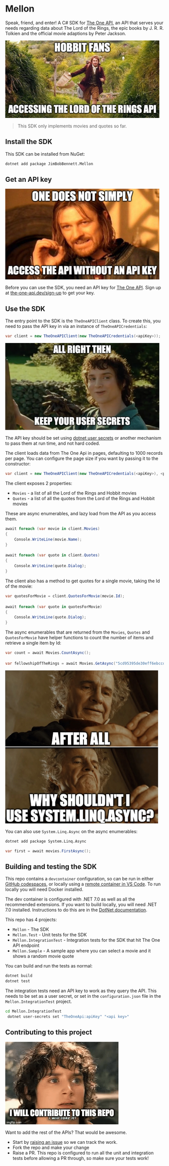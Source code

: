 # Mellon

Speak, friend, and enter! A C# SDK for [The One API](https://the-one-api.dev), an API that serves your needs regarding data about The Lord of the Rings, the epic books by J. R. R. Tolkien and the official movie adaptions by Peter Jackson.

![A meme of Bilbo Baggins running with the caption hobbit fans accessing the lord of the rings API](./img/access-api-meme.png)

> This SDK only implements movies and quotes so far.

## Install the SDK

This SDK can be installed from NuGet:

```bash
dotnet add package JimBobBennett.Mellon
```

## Get an API key

![A meme of Boromir with the caption one does not simply access the API without an API key](./img/api-key-meme.png)

Before you can use the SDK, you need an API key for [The One API](https://the-one-api.dev). Sign up at [the-one-api.dev/sign-up](https://the-one-api.dev/sign-up) to get your key.

## Use the SDK

The entry point to the SDK is the `TheOneAPIClient` class. To create this, you need to pass the API key in via an instance of `TheOneAPICredentials`:

```csharp
var client = new TheOneAPIClient(new TheOneAPICredentials(<apiKey>));
```

![A meme of Frodo Baggins with the caption all right then, keep your user secrets](./img/keep-secrets-meme.png)

The API key should be set using [dotnet user secrets](https://learn.microsoft.com/aspnet/core/security/app-secrets) or another mechanism to pass them at run time, and not hard coded.

The client loads data from The One Api in pages, defaulting to 1000 records per page. You can configure the page size if you want by passing it to the constructor:

```csharp
var client = new TheOneAPIClient(new TheOneAPICredentials(<apiKey>), <page size>);
```

The client exposes 2 properties:

- `Movies` - a list of all the Lord of the Rings and Hobbit movies
- `Quotes` - a list of all the quotes from the Lord of the Rings and Hobbit movies

These are async enumerables, and lazy load from the API as you access them.

```csharp
await foreach (var movie in client.Movies)
{
    Console.WriteLine(movie.Name);
}

await foreach (var quote in client.Quotes)
{
    Console.WriteLine(quote.Dialog);
}
```

The client also has a method to get quotes for a single movie, taking the Id of the movie:

```csharp
var quotesForMovie = client.QuotesForMovie(movie.Id);

await foreach (var quote in quotesForMovie)
{
    Console.WriteLine(quote.Dialog);
}
```

The async enumerables that are returned from the `Movies`, `Quotes` and `QuotesForMovie` have helper functions to count the number of items and retrieve a single item by Id:

```csharp
var count = await Movies.CountAsync();

var fellowshipOfTheRings = await Movies.GetAsync("5cd95395de30eff6ebccde5c");
```

![A meme of Bilbo Baggins looking at the One ring with the caption after all why shouldn't I use system.linq.async](./img/system-liq-meme.png)

You can also use `System.Linq.Async` on the async enumerables:

```bash
dotnet add package System.Linq.Async
```

```csharp
var first = await movies.FirstAsync();
```

## Building and testing the SDK

This repo contains a `devcontainer` configuration, so can be run in either [GitHub codespaces](https://github.com/features/codespaces), or locally using a [remote container in VS Code](https://code.visualstudio.com/docs/devcontainers/containers). To run locally you will need Docker installed.

The dev container is configured with .NET 7.0 as well as all the recommended extensions. If you want to build locally, you will need .NET 7.0 installed. Instructions to do this are in the [DotNet documentation](https://dotnet.microsoft.com/).

This repo has 4 projects:

- `Mellon` - The SDK
- `Mellon.Test` - Unit tests for the SDK
- `Mellon.IntegrationTest` - Integration tests for the SDK that hit The One API endpoint
- `Mellon.Sample` - A sample app where you can select a movie and it shows a random movie quote

You can build and run the tests as normal:

```bash
dotnet build
dotnet test
```

The integration tests need an API key to work as they query the API. This needs to be set as a user secret, or set in the `configuration.json` file in the `Mellon.IntegrationTest` project.

```bash
cd Mellon.IntegrationTest
 dotnet user-secrets set "TheOneApi:apiKey" "<api key>"
```

## Contributing to this project

![A meme of Frodo saying I will contribute to this repo](./img/contribute-meme.gif)

Want to add the rest of the APIs? That would be awesome.

- Start by [raising an issue](https://github.com/jimbobbennett/JimBennett-SDK/issues) so we can track the work.
- Fork the repo and make your change
- Raise a PR. This repo is configured to run all the unit and integration tests before allowing a PR through, so make sure your tests work!
